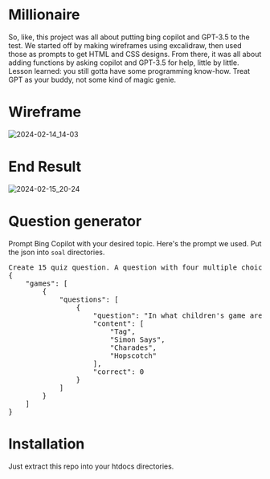 # Millionaire
So, like, this project was all about putting bing copilot and GPT-3.5 to the test. We started off by making wireframes using excalidraw, then used those as prompts to get HTML and CSS designs. From there, it was all about adding functions by asking copilot and GPT-3.5 for help, little by little. Lesson learned: you still gotta have some programming know-how. Treat GPT as your buddy, not some kind of magic genie.


# Wireframe

![2024-02-14_14-03](https://github.com/brain90/millionaire/assets/858382/a816f7c5-73c0-486d-8d3f-ca289e4bbc9c)

# End Result

![2024-02-15_20-24](https://github.com/brain90/millionaire/assets/858382/7d81a713-a83f-4ae1-af67-c75a6b29d49b)

# Question generator
Prompt Bing Copilot with your desired topic. Here's the prompt we used. Put the json into `soal` directories.

<pre>Create 15 quiz question. A question with four multiple choices answer. topics: general knowledge. made output as formatted json below. Put right answer into "correct" element.
{
    "games": [
        {
            "questions": [
                {
                    "question": "In what children's game are participants chased by someone designated \"It\"?",
                    "content": [
                        "Tag",
                        "Simon Says",
                        "Charades",
                        "Hopscotch"
                    ],
                    "correct": 0
                }
            ]
        }
    ]
}
</pre>

# Installation

Just extract this repo into your htdocs directories.
